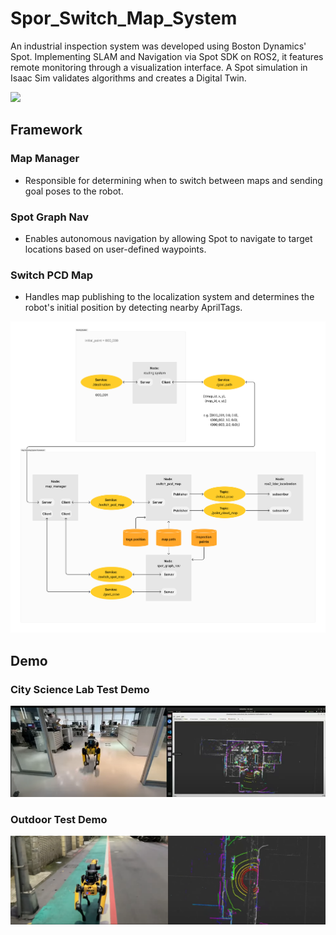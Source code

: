 # Spor_Switch_Map_System

An industrial inspection system was developed using Boston Dynamics' Spot. Implementing SLAM and Navigation via Spot SDK on ROS2, it features remote monitoring through a visualization interface. A Spot simulation in Isaac Sim validates algorithms and creates a Digital Twin.

<img src="./images/portfolio_spot.jpg" width="500px">

## **Framework**

### Map Manager
- Responsible for determining when to switch between maps and sending goal poses to the robot.
### Spot Graph Nav
- Enables autonomous navigation by allowing Spot to navigate to target locations based on user-defined waypoints.
### Switch PCD Map
- Handles map publishing to the localization system and determines the robot's initial position by detecting nearby AprilTags.

<img src="./images/switch_map_framework_v2.png" width="640px">

## **Demo**
### City Science Lab Test Demo
<a href="https://youtu.be/ZL_bb400D3o?si=JQu_fL6QrJcjI_Wx" title="Link Title"><img src="./images/demo_csl.png" alt="Alternate Text" /></a>

### Outdoor Test Demo
<a href="https://youtu.be/LI97OdDDBUY?si=Lni16U4oqysuG10Y" title="Link Title"><img src="./images/demo_outdoor.png" alt="Alternate Text" /></a>
